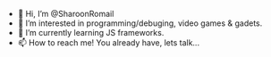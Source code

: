 - 👋 Hi, I’m @SharoonRomail
- 👀 I’m interested in programming/debuging, video games & gadets.
- 🌱 I’m currently learning JS frameworks.
- 📫 How to reach me! You already have, lets talk...

<!---
SharoonRomail/SharoonRomail is a ✨ special ✨ repository because its `README.md` (this file) appears on your GitHub profile.
You can click the Preview link to take a look at your changes.
--->
